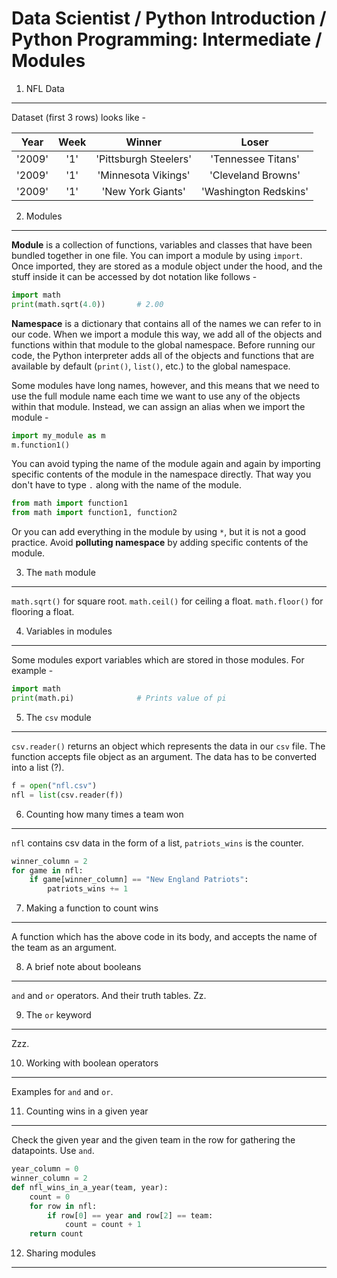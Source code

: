 Data Scientist / Python Introduction / Python Programming: Intermediate / Modules
=================================================================================

1. NFL Data
-----------

Dataset (first 3 rows) looks like -

Year | Week | Winner | Loser
:---:|:---:|:---:|:---:|
'2009' | '1' | 'Pittsburgh Steelers' | 'Tennessee Titans'
'2009' | '1' | 'Minnesota Vikings' | 'Cleveland Browns'
'2009' | '1' | 'New York Giants' | 'Washington Redskins'

2. Modules
----------

**Module** is a collection of functions, variables and classes that have been bundled together in one file.
You can import a module by using `import`. Once imported, they are stored as a module object under the hood,
and the stuff inside it can be accessed by dot notation like follows - 

```python
import math
print(math.sqrt(4.0))       # 2.00
```

**Namespace** is a dictionary that contains all of the names we can refer to in our code. When we import a module this way, we add all of the objects and functions within that module to the global namespace. Before running our code, the Python interpreter adds all of the objects and functions that are available by default (`print()`, `list()`, etc.) to the global namespace.

Some modules have long names, however, and this means that we need to use the full module name each time we want to use any of the objects within that module. Instead, we can assign an alias when we import the module -

```python
import my_module as m
m.function1()
```

You can avoid typing the name of the module again and again by importing specific contents of the module in the namespace directly. That way you don't have to type `.` along with the name of the module.

```python
from math import function1
from math import function1, function2
```

Or you can add everything in the module by using `*`, but it is not a good practice. Avoid **polluting namespace** by adding specific contents of the module.

3. The `math` module
--------------------

`math.sqrt()` for square root.
`math.ceil()` for ceiling a float.
`math.floor()` for flooring a float.

4. Variables in modules
-----------------------

Some modules export variables which are stored in those modules. For example -

```python
import math
print(math.pi)              # Prints value of pi
```

5. The `csv` module
-------------------

`csv.reader()` returns an object which represents the data in our `csv` file. The function accepts file
object as an argument. The data has to be converted into a list (?). 

```python
f = open("nfl.csv")
nfl = list(csv.reader(f))
```

6. Counting how many times a team won
-------------------------------------

`nfl` contains csv data in the form of a list, `patriots_wins` is the counter.

```python
winner_column = 2
for game in nfl:
    if game[winner_column] == "New England Patriots":
        patriots_wins += 1
```

7. Making a function to count wins
----------------------------------

A function which has the above code in its body, and accepts the name of the team as an argument.

8. A brief note about booleans
------------------------------

`and` and `or` operators. And their truth tables. Zz.

9. The `or` keyword
-------------------

Zzz.

10. Working with boolean operators
----------------------------------

Examples for `and` and `or`.

11. Counting wins in a given year
---------------------------------

Check the given year and the given team in the row for gathering the datapoints. Use `and`.

```python
year_column = 0
winner_column = 2
def nfl_wins_in_a_year(team, year):
    count = 0
    for row in nfl:
        if row[0] == year and row[2] == team:
            count = count + 1
    return count
```

12. Sharing modules
-------------------

